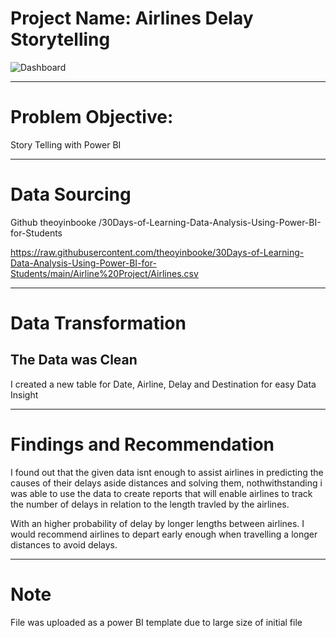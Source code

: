 
 
# Project Name: Airlines Delay Storytelling
![Dashboard](https://user-images.githubusercontent.com/92920156/177652971-8d5eb1e0-f69d-472a-a084-4956ce278de9.jpg)

---
# Problem Objective:   
Story Telling with Power BI



---
# Data Sourcing
Github 
theoyinbooke /30Days-of-Learning-Data-Analysis-Using-Power-BI-for-Students

https://raw.githubusercontent.com/theoyinbooke/30Days-of-Learning-Data-Analysis-Using-Power-BI-for-Students/main/Airline%20Project/Airlines.csv


---
# Data Transformation

The Data was Clean
---
I created a new table for Date, Airline, Delay and Destination for easy Data Insight


---
# Findings and Recommendation

I found out that the given data isnt enough to assist airlines in predicting the causes of their delays aside distances and solving them, nothwithstanding i was able to use the data to create reports that will enable airlines to track the number of delays in relation to the length travled by the airlines.

With an higher probability of delay by longer lengths between airlines.
I would recommend airlines to depart early enough when travelling a longer distances to avoid delays.


---
# Note
File was uploaded as a power BI template due to large size of initial file
